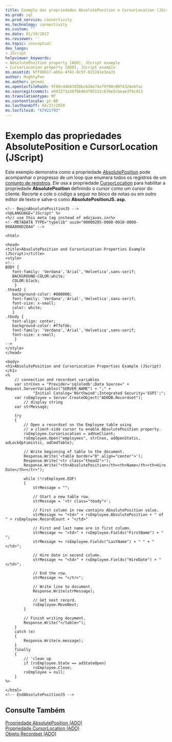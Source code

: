 ```yaml
---
title: Exemplo das propriedades AbsolutePosition e CursorLocation (JScript) | Microsoft Docs
ms.prod: sql
ms.prod_service: connectivity
ms.technology: connectivity
ms.custom: ''
ms.date: 01/19/2017
ms.reviewer: ''
ms.topic: conceptual
dev_langs:
- JScript
helpviewer_keywords:
- AbsolutePosition property [ADO], JScript example
- CursorLocation property [ADO], JScript example
ms.assetid: bff98617-a6ba-4f41-9c5f-915161e3ea31
author: MightyPen
ms.author: genemi
ms.openlocfilehash: 9f80cd4683928bcb1be74af9f80c00f4324ebfac
ms.sourcegitcommit: e042272a38fb646df05152c676e5cbeae3f9cd13
ms.translationtype: MT
ms.contentlocale: pt-BR
ms.lasthandoff: 04/27/2020
ms.locfileid: "67921793"
---
```

# <a name="absoluteposition-and-cursorlocation-properties-example-jscript"></a>Exemplo das propriedades AbsolutePosition e CursorLocation (JScript)
Este exemplo demonstra como a propriedade [AbsolutePosition](../../../ado/reference/ado-api/absoluteposition-property-ado.md) pode acompanhar o progresso de um loop que enumera todos os registros de um [conjunto de registros](../../../ado/reference/ado-api/recordset-object-ado.md). Ele usa a propriedade [CursorLocation](../../../ado/reference/ado-api/cursorlocation-property-ado.md) para habilitar a propriedade **AbsolutePosition** definindo o cursor como um cursor do cliente. Recorte e cole o código a seguir no bloco de notas ou em outro editor de texto e salve-o como **AbsolutePositionJS. asp**.  
  
```  
<!-- BeginAbsolutePositionJS -->  
<%@LANGUAGE="JScript" %>  
<%// use this meta tag instead of adojavas.inc%>  
<!--METADATA TYPE="typelib" uuid="00000205-0000-0010-8000-00AA006D2EA4" -->  
  
<html>  
  
<head>  
<title>AbsolutePosition and CursorLocation Properties Example (JScript)</title>  
<style>  
<!--  
BODY {  
   font-family: 'Verdana','Arial','Helvetica',sans-serif;  
   BACKGROUND-COLOR:white;  
   COLOR:black;  
    }  
.thead2 {  
   background-color: #800000;   
   font-family: 'Verdana','Arial','Helvetica',sans-serif;   
   font-size: x-small;  
   color: white;  
   }  
.tbody {   
   text-align: center;  
   background-color: #f7efde;  
   font-family: 'Verdana','Arial','Helvetica',sans-serif;   
   font-size: x-small;  
    }  
-->  
</style>  
</head>  
  
<body>  
<h1>AbsolutePosition and CursorLocation Properties Example (JScript)</h1>  
<%  
    // connection and recordset variables  
    var strCnxn = "Provider='sqloledb';Data Source=" + Request.ServerVariables("SERVER_NAME") + ";" +  
            "Initial Catalog='Northwind';Integrated Security='SSPI';";  
    var rsEmployee = Server.CreateObject("ADODB.Recordset");  
        // display string  
    var strMessage;          
  
    try  
    {  
        // Open a recordset on the Employee table using  
        // a client-side cursor to enable AbsolutePosition property.  
        rsEmployee.CursorLocation = adUseClient;  
        rsEmployee.Open("employees", strCnxn, adOpenStatic, adLockOptimistic, adCmdTable);  
  
        // Write beginning of table to the document.  
        Response.Write('<table border="0" align="center">');  
        Response.Write('<tr class="thead2">');  
        Response.Write("<th>AbsolutePosition</th><th>Name</th><th>Hire Date</th></tr>");  
  
        while (!rsEmployee.EOF)  
        {  
            strMessage = "";  
  
            // Start a new table row.  
            strMessage = '<tr class="tbody">';  
  
            // First column in row contains AbsolutePosition value.  
            strMessage += "<td>" + rsEmployee.AbsolutePosition + " of " + rsEmployee.RecordCount + "</td>"  
  
            // First and last name are in first column.  
            strMessage += "<td>" + rsEmployee.Fields("FirstName") + " ";  
            strMessage += rsEmployee.Fields("LastName") + " " + "</td>";  
  
            // Hire date in second column.  
            strMessage += "<td>" + rsEmployee.Fields("HireDate") + "</td>";  
  
            // End the row.  
            strMessage += "</tr>";  
  
            // Write line to document.  
            Response.Write(strMessage);  
  
            // Get next record.  
            rsEmployee.MoveNext;  
        }  
  
        // Finish writing document.  
        Response.Write("</table>");  
    }  
    catch (e)  
    {  
        Response.Write(e.message);  
    }  
    finally  
    {  
        // 'clean up  
        if (rsEmployee.State == adStateOpen)  
            rsEmployee.Close;  
        rsEmployee = null;  
    }  
%>  
  
</html>  
<!-- EndAbsolutePositionJS -->  
```  
  
## <a name="see-also"></a>Consulte Também  
 [Propriedade AbsolutePosition (ADO)](../../../ado/reference/ado-api/absoluteposition-property-ado.md)   
 [Propriedade CursorLocation (ADO)](../../../ado/reference/ado-api/cursorlocation-property-ado.md)   
 [Objeto Recordset (ADO)](../../../ado/reference/ado-api/recordset-object-ado.md)

